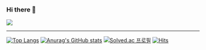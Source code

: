 ### Hi there 👋

<!--
**jootang2/jootang2** is a ✨ _special_ ✨ repository because its `README.md` (this file) appears on your GitHub profile.

Here are some ideas to get you started:

- 🔭 I’m currently working on ...
- 🌱 I’m currently learning ...
- 👯 I’m looking to collaborate on ...
- 🤔 I’m looking for help with ...
- 💬 Ask me about ...
- 📫 How to reach me: ...
- 😄 Pronouns: ...
- ⚡ Fun fact: ...
-->

<img src="https://img.shields.io/badge/test-5EE26D?style=flat-square&logo=Java&logoColor=#00ADD8"/>

****

[![Top Langs](https://github-readme-stats.vercel.app/api/top-langs/?username=jootang2)](https://github.com/jootang2/github-readme-stats)
[![Anurag's GitHub stats](https://github-readme-stats.vercel.app/api?username=jootang2)](https://github.com/jootang2/github-readme-stats)
[![Solved.ac
프로필](http://mazassumnida.wtf/api/mini/generate_badge?boj=kkuu369)](https://solved.ac/kkuu369)
[![Hits](https://hits.seeyoufarm.com/api/count/incr/badge.svg?url=https%3A%2F%2Fgithub.com%2Fjootang2&count_bg=%2379C83D&title_bg=%23555555&icon=&icon_color=%23E7E7E7&title=hits&edge_flat=false)](https://github.com/jootang2)
